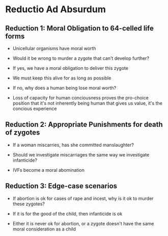 # Reductio Ad Absurdum

## Reduction 1: Moral Obligation to 64-celled life forms

- Unicellular organisms have moral worth
- Would it be wrong to murder a zygote that can't develop further?

- If yes, we have a moral obligation to deliver this zygote
- We must keep this alive for as long as possible

- If no, why does a human being lose moral worth?
- Loss of capacity for human conciousness proves the pro-choice position that it's not inherently being human that gives us value, it's the concious experience

## Reduction 2: Appropriate Punishments for death of zygotes

- If a woman miscarries, has she committed manslaughter?
- Should we investigate miscarriages the same way we investigate infanticide?

- IVFs become a moral abomination

## Reduction 3: Edge-case scenarios

- If abortion is ok for cases of rape and incest, why is it ok to murder these zygotes?
- If it is for the good of the child, then infanticide is ok

- Either it is never ok for abortion, or a zygote doesn't have the same moral consideration as a child




